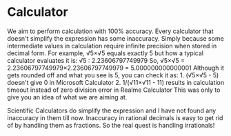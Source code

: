 # Calculator

We aim to perform calculation with 100% accuracy.
Every calculator that doesn't simplify the expression has some inaccuracy.
Simply because some intermediate values in calculation require infinite precision when stored in decimal form.
For example, √5×√5 equals exactly 5 but how a typical calculator evaluates it is:
           √5 : 2.23606797749979
       So, √5×√5 = 2.23606797749979×2.23606797749979
                 = 5.000000000000001
Although it gets rounded off and what you see is 5, you can check it as:
           1. (√5×√5 - 5) doesn't give 0 in Microsoft Calculator
           2. 1/(√11×√11 - 11) results in calculation timeout instead of zero division error in Realme Calculator
This was only to give you an idea of what we are aiming at.

Scientific Calculators do simplify the expression and I have not found any inaccuracy in them till now.
Inaccuracy in rational decimals is easy to get rid of by handling them as fractions.
So the real quest is handling irrationals!

